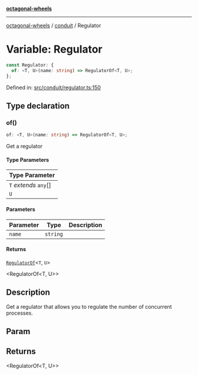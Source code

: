 [**octagonal-wheels**](../../README.md)

***

[octagonal-wheels](../../modules.md) / [conduit](../README.md) / Regulator

# Variable: Regulator

```ts
const Regulator: {
  of: <T, U>(name: string) => RegulatorOf<T, U>;
};
```

Defined in: [src/conduit/regulator.ts:150](https://github.com/vrtmrz/octagonal-wheels/blob/main/src/conduit/regulator.ts#L150)

## Type declaration

### of()

```ts
of: <T, U>(name: string) => RegulatorOf<T, U>;
```

Get a regulator

#### Type Parameters

| Type Parameter |
| ------ |
| `T` *extends* `any`[] |
| `U` |

#### Parameters

| Parameter | Type | Description |
| ------ | ------ | ------ |
| `name` | `string` |  |

#### Returns

[`RegulatorOf`](../RegulatorOf/README.md)\<`T`, `U`\>

<RegulatorOf<T, U>>

## Description

Get a regulator that allows you to regulate the number of concurrent processes.

## Param

## Returns

<RegulatorOf<T, U>>
